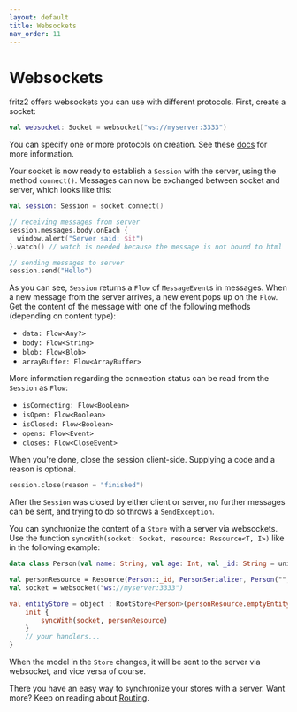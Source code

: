 ```yaml
---
layout: default
title: Websockets
nav_order: 11
---
```

# Websockets

fritz2 offers websockets you can use with different protocols. First, create a socket:
 
```kotlin
val websocket: Socket = websocket("ws://myserver:3333")
```
You can specify one or more protocols on creation. See these [docs](https://developer.mozilla.org/en-US/docs/Web/API/WebSocket/WebSocket) for more information.

Your socket is now ready to establish a `Session` with the server, using the method `connect()`. Messages can now be exchanged between socket and server, which looks like this:

```kotlin
val session: Session = socket.connect()

// receiving messages from server
session.messages.body.onEach {
  window.alert("Server said: $it")
}.watch() // watch is needed because the message is not bound to html

// sending messages to server
session.send("Hello")
```

As you can see, `Session` returns a `Flow` of `MessageEvent`s in messages. When a new message from the server arrives, a new event pops up on the `Flow`. Get the content of the message with one of the following methods (depending on content type):
 
* `data: Flow<Any?>`
* `body: Flow<String>`
* `blob: Flow<Blob>`
* `arrayBuffer: Flow<ArrayBuffer>`

More information regarding the connection status can be read from the `Session` as `Flow`:
* `isConnecting: Flow<Boolean>`
* `isOpen: Flow<Boolean>`
* `isClosed: Flow<Boolean>`
* `opens: Flow<Event>`
* `closes: Flow<CloseEvent>`

When you're done, close the session client-side. Supplying a code and a reason is optional.
```kotlin
session.close(reason = "finished")
```
After the `Session` was closed by either client or server, no further messages can be sent, and trying to do so throws a `SendException`.


You can synchronize the content of a `Store` with a server via websockets. Use the function `syncWith(socket: Socket, resource: Resource<T, I>)` like in the following example:

```kotlin
data class Person(val name: String, val age: Int, val _id: String = uniqueId())

val personResource = Resource(Person::_id, PersonSerializer, Person("", 0))
val socket = websocket("ws://myserver:3333")

val entityStore = object : RootStore<Person>(personResource.emptyEntity) {
    init {
        syncWith(socket, personResource)
    }
    // your handlers...
}
```

When the model in the `Store` changes, it will be sent to the server via websocket, and vice versa of course.

There you have an easy way to synchronize your stores with a server. Want more? Keep on reading about [Routing](Routing.html).